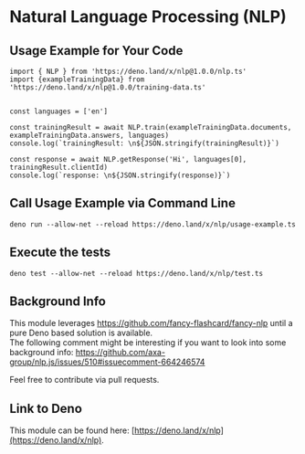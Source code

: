 # Natural Language Processing (NLP)

## Usage Example for Your Code
```
import { NLP } from 'https://deno.land/x/nlp@1.0.0/nlp.ts'
import {exampleTrainingData} from 'https://deno.land/x/nlp@1.0.0/training-data.ts'


const languages = ['en']

const trainingResult = await NLP.train(exampleTrainingData.documents, exampleTrainingData.answers, languages)
console.log(`trainingResult: \n${JSON.stringify(trainingResult)}`)

const response = await NLP.getResponse('Hi', languages[0], trainingResult.clientId)
console.log(`response: \n${JSON.stringify(response)}`)
```

## Call Usage Example via Command Line
```
deno run --allow-net --reload https://deno.land/x/nlp/usage-example.ts
```

## Execute the tests
```
deno test --allow-net --reload https://deno.land/x/nlp/test.ts

``` 

## Background Info
This module leverages https://github.com/fancy-flashcard/fancy-nlp until a pure Deno based solution is available.  
The following comment might be interesting if you want to look into some background info: https://github.com/axa-group/nlp.js/issues/510#issuecomment-664246574  

Feel free to contribute via pull requests. 

## Link to Deno
This module can be found here: [https://deno.land/x/nlp](https://deno.land/x/nlp).
